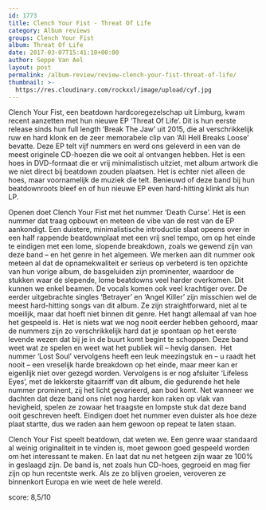 ```yaml
---
id: 1773
title: Clench Your Fist - Threat Of Life
category: Album reviews
groups: Clench Your Fist
album: Threat Of Life
date: 2017-03-07T15:41:10+00:00
author: Seppe Van Ael
layout: post
permalink: /album-review/review-clench-your-fist-threat-of-life/
thumbnail: >-
  https://res.cloudinary.com/rockxxl/image/upload/cyf.jpg
---
```

Clench Your Fist, een beatdown hardcoregezelschap uit Limburg, kwam recent aanzetten met hun nieuwe EP ‘Threat Of Life’. Dit is hun eerste release sinds hun full length ‘Break The Jaw’ uit 2015, die al verschrikkelijk ruw en hard klonk en de zeer memorabele clip van ‘All Hell Breaks Loose’ bevatte. Deze EP telt vijf nummers en werd ons geleverd in een van de meest originele CD-hoezen die we ooit al ontvangen hebben. Het is een hoes in DVD-formaat die er vrij minimalistisch uitziet, met album artwork die we niet direct bij beatdown zouden plaatsen. Het is echter niet alleen de hoes, maar voornamelijk de muziek die telt. Benieuwd of deze band bij hun beatdownroots bleef en of hun nieuwe EP even hard-hitting klinkt als hun LP.

Openen doet Clench Your Fist met het nummer ‘Death Curse’. Het is een nummer dat traag opbouwt en meteen de vibe van de rest van de EP aankondigt. Een duistere, minimalistische introductie slaat opeens over in een half rappende beatdownplaat met een vrij snel tempo, om op het einde te eindigen met een lome, slopende breakdown, zoals we gewend zijn van deze band – en het genre in het algemeen. We merken aan dit nummer ook meteen al dat de opnamekwaliteit er serieus op verbeterd is ten opzichte van hun vorige album, de basgeluiden zijn prominenter, waardoor de stukken waar de slepende, lome beatdowns veel harder overkomen. Dit kunnen we enkel beamen. De vocals komen ook veel krachtiger over. De eerder uitgebrachte singles ‘Betrayer’ en ‘Angel Killer’ zijn misschien wel de meest hard-hitting songs van dit album. Ze zijn straightforward, niet al te moeilijk, maar dat hoeft niet binnen dit genre. Het hangt allemaal af van hoe het gespeeld is. Het is niets wat we nog nooit eerder hebben gehoord, maar de nummers zijn zo verschrikkelijk hard dat je spontaan op het eerste levende wezen dat bij je in de buurt komt begint te schoppen. Deze band weet wat ze spelen en weet wat het publiek wil – hevig dansen.  Het nummer ‘Lost Soul’ vervolgens heeft een leuk meezingstuk en – u raadt het nooit – een vreselijk harde breakdown op het einde, maar meer kan er eigenlijk niet over gezegd worden. Vervolgens is er nog afsluiter ‘Lifeless Eyes’, met de lekkerste gitaarriff van dit album, die gedurende het hele nummer prominent, zij het licht gevarieerd, aan bod komt. Net wanneer we dachten dat deze band ons niet nog harder kon raken op vlak van hevigheid, spelen ze zowaar het traagste en lompste stuk dat deze band ooit geschreven heeft. Eindigen doet het nummer even duister als hoe deze plaat startte, dus we raden aan hem gewoon op repeat te laten staan.

Clench Your Fist speelt beatdown, dat weten we. Een genre waar standaard al weinig originaliteit in te vinden is, moet gewoon goed gespeeld worden om het interessant te maken. En laat dat nu net hetgeen zijn waar ze 100% in geslaagd zijn. De band is, net zoals hun CD-hoes, gegroeid en mag fier zijn op hun recentste werk. Als ze zo blijven groeien, veroveren ze binnenkort Europa en wie weet de hele wereld.

score: 8,5/10
